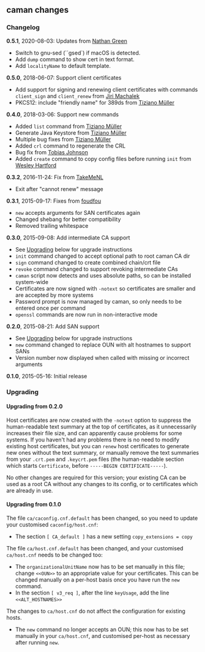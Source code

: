 ## caman changes

### Changelog

**0.5.1**, 2020-08-03: Updates from [Nathan Green](https://github.com/nathansgreen)
* Switch to gnu-sed (``gsed`) if macOS is detected.
* Add ``dump`` command to show cert in text format.
* Add ``localityName`` to default template.

**0.5.0**, 2018-06-07: Support client certificates
* Add support for signing and renewing client certificates with commands
 ``client_sign`` and ``client_renew`` from
 [Jiri Machalek](https://github.com/machalekj)
* PKCS12: include "friendly name" for 389ds from
 [Tiziano Müller](https://github.com/dev-zero)

**0.4.0**, 2018-03-06: Support new commands
* Added ``list`` command from [Tiziano Müller](https://github.com/dev-zero)
* Generate Java Keystore from [Tiziano Müller](https://github.com/dev-zero)
* Multiple bug fixes from [Tiziano Müller](https://github.com/dev-zero)
* Added ``crl`` command to regenerate the CRL
* Bug fix from [Tobias Johnson](https://github.com/irontoby)
* Added ``create`` command to copy config files before running ``init``
 from  [Wesley Hartford](https://github.com/wfhartford)

**0.3.2**, 2016-11-24: Fix from [TakeMeNL](https://github.com/TakeMeNL)
* Exit after "cannot renew" message

**0.3.1**, 2015-09-17: Fixes from [foudfou](https://github.com/foudfou)
* ``new`` accepts arguments for SAN certificates again
* Changed shebang for better compatibility
* Removed trailing whitespace

**0.3.0**, 2015-09-08: Add intermediate CA support
* See [Upgrading](#upgrading) below for upgrade instructions
* ``init`` command changed to accept optional path to root caman CA dir
* ``sign`` command changed to create combined chain/crt file
* ``revoke`` command changed to support revoking intermediate CAs
* ``caman`` script now detects and uses absolute paths, so can be installed
  system-wide
* Certificates are now signed with ``-notext`` so certificates are smaller and
  are accepted by more systems
* Password prompt is now managed by caman, so only needs to be entered once per
  command
* ``openssl`` commands are now run in non-interactive mode

**0.2.0**, 2015-08-21: Add SAN support
* See [Upgrading](#upgrading) below for upgrade instructions
* ``new`` command changed to replace OUN with alt hostnames to support SANs
* Version number now displayed when called with missing or incorrect arguments

**0.1.0**, 2015-05-16: Initial release


<a name="upgrading"></a>
### Upgrading

#### Upgrading from 0.2.0

Host certificates are now created with the ``-notext`` option to suppress the
human-readable text summary at the top of certificates, as it unnecessarily
increases their file size, and can apparently cause problems for some systems.
If you haven't had any problems there is no need to modify existing host
certificates, but you can ``renew`` host certificates to generate new ones
without the text summary, or manually remove the text summaries from your
``.crt.pem`` and ``.keycrt.pem`` files (the human-readable section which
starts ``Certificate``, before ``-----BEGIN CERTIFICATE-----``).

No other changes are required for this version; your existing CA can be used as
a root CA without any changes to its config, or to certificates which are
already in use.


#### Upgrading from 0.1.0

The file ``ca/caconfig.cnf.default`` has been changed, so you need to update
your customised ``caconfig/host.cnf``:
* The section ``[ CA_default ]`` has a new setting ``copy_extensions = copy``


The file ``ca/host.cnf.default`` has been changed, and your customised
``ca/host.cnf`` needs to be changed too:
* The ``organizationalUnitName`` now has to be set manually in this file;
  change ``<<OUN>>`` to an appropriate value for your certificates. This can
  be changed manually on a per-host basis once you have run the ``new`` command.
* In the section ``[ v3_req ]``, after the line ``keyUsage``, add the line
  ``<<ALT_HOSTNAMES>>``

The changes to ``ca/host.cnf`` do not affect the configuration for existing
hosts.

* The ``new`` command no longer accepts an OUN; this now has to be set manually
  in your ``ca/host.cnf``, and customised per-host as necessary after running
  ``new``.
